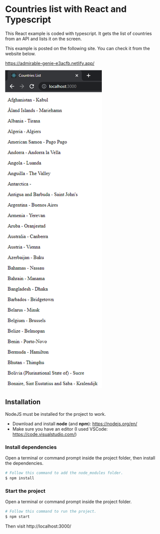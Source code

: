 # Countries list with React and Typescript

This React example is coded with typescript. It gets the list of countries from an API and lists it on the screen.

This example is posted on the following site. You can check it from the website below.

https://admirable-genie-e3acfb.netlify.app/

![alt text](public/screenshot.png?raw=true)

## Installation

NodeJS must be installed for the project to work.

- Download and install **node** (and **npm**): https://nodejs.org/en/
- Make sure you have an editor (I used VSCode: https://code.visualstudio.com/)

### Install dependencies

Open a terminal or command prompt inside the project folder, then install the dependencies.

```Bash
# Follow this command to add the node_modules folder.
$ npm install
```

### Start the project

Open a terminal or command prompt inside the project folder.

```Bash
# Follow this command to run the project.
$ npm start
```

Then visit http://localhost:3000/

